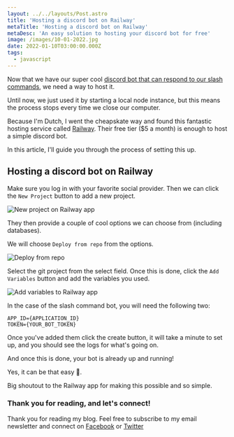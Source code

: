 ```yaml
---
layout: ../../layouts/Post.astro
title: 'Hosting a discord bot on Railway'
metaTitle: 'Hosting a discord bot on Railway'
metaDesc: 'An easy solution to hosting your discord bot for free'
image: /images/10-01-2022.jpg
date: 2022-01-10T03:00:00.000Z
tags:
  - javascript
---
```


Now that we have our super cool [discord bot that can respond to our slash commands](https://daily-dev-tips.com/posts/show-and-hide-a-header-based-on-scroll-direction/), we need a way to host it.

Until now, we just used it by starting a local node instance, but this means the process stops every time we close our computer.

Because I'm Dutch, I went the cheapskate way and found this fantastic hosting service called [Railway](https://railway.app/). Their free tier ($5 a month) is enough to host a simple discord bot.

In this article, I'll guide you through the process of setting this up.

## Hosting a discord bot on Railway

Make sure you log in with your favorite social provider.
Then we can click the `New Project` button to add a new project.

![New project on Railway app](https://cdn.hashnode.com/res/hashnode/image/upload/v1641011337459/aj2I65Ezc.png)

They then provide a couple of cool options we can choose from (including databases).

We will choose `Deploy from repo` from the options.

![Deploy from repo](https://cdn.hashnode.com/res/hashnode/image/upload/v1641011423144/yg6n60C8E.png)

Select the git project from the select field. Once this is done, click the `Add Variables` button and add the variables you used.

![Add variables to Railway app](https://cdn.hashnode.com/res/hashnode/image/upload/v1641014541624/VdFcsuWyT.png)

In the case of the slash command bot, you will need the following two:

```text
APP_ID={APPLICATION_ID}
TOKEN={YOUR_BOT_TOKEN}
```

Once you've added them click the create button, it will take a minute to set up, and you should see the logs for what's going on.

And once this is done, your bot is already up and running!

Yes, it can be that easy 🤯.

Big shoutout to the Railway app for making this possible and so simple.

### Thank you for reading, and let's connect!

Thank you for reading my blog. Feel free to subscribe to my email newsletter and connect on [Facebook](https://www.facebook.com/DailyDevTipsBlog) or [Twitter](https://twitter.com/DailyDevTips1)
